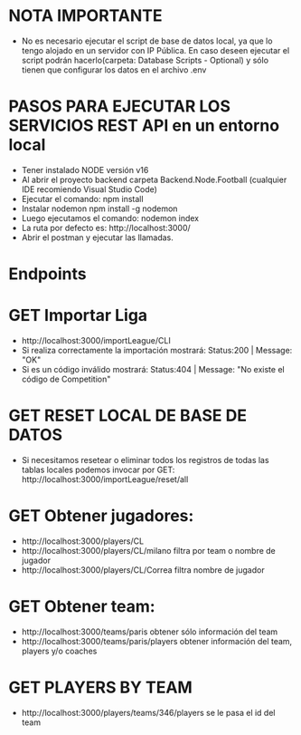# NOTA IMPORTANTE
- No es necesario ejecutar el script de base de datos local, ya que lo tengo alojado en un servidor con IP Pública. En caso deseen ejecutar el script podrán hacerlo(carpeta: Database Scripts - Optional) y sólo tienen que configurar los datos en el archivo  .env
# PASOS PARA EJECUTAR LOS SERVICIOS REST API en un entorno local
- Tener instalado NODE versión v16
- Al abrir el proyecto backend carpeta Backend.Node.Football (cualquier IDE recomiendo Visual Studio Code)
- Ejecutar el comando: npm install
- Instalar nodemon npm install -g nodemon
- Luego ejecutamos el comando: nodemon index
- La ruta por defecto es: http://localhost:3000/
- Abrir el postman y ejecutar las llamadas.

# Endpoints
# GET Importar Liga
- http://localhost:3000/importLeague/CLI 
- Si realiza correctamente la importación mostrará: Status:200 | Message: "OK"
- Si es un código inválido mostrará: Status:404 | Message: "No existe el código de Competition"
# GET RESET LOCAL DE BASE DE DATOS
- Si necesitamos resetear o eliminar todos los registros de todas las tablas locales podemos invocar por GET: http://localhost:3000/importLeague/reset/all
# GET Obtener jugadores: 
- http://localhost:3000/players/CL
- http://localhost:3000/players/CL/milano filtra por team o nombre de jugador
- http://localhost:3000/players/CL/Correa filtra nombre de jugador
# GET Obtener team: 
- http://localhost:3000/teams/paris obtener sólo información del team
- http://localhost:3000/teams/paris/players obtener información del team, players y/o coaches
# GET PLAYERS BY TEAM
- http://localhost:3000/players/teams/346/players se le pasa el id del team

